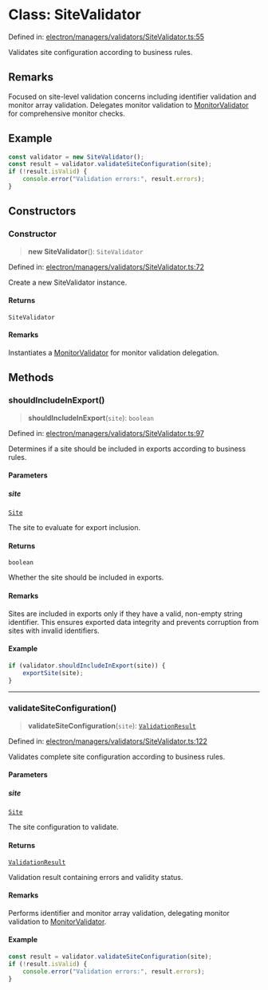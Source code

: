 # Class: SiteValidator

Defined in: [electron/managers/validators/SiteValidator.ts:55](https://github.com/Nick2bad4u/Uptime-Watcher/blob/main/electron/managers/validators/SiteValidator.ts#L55)

Validates site configuration according to business rules.

## Remarks

Focused on site-level validation concerns including identifier validation and
monitor array validation. Delegates monitor validation to
[MonitorValidator](../../MonitorValidator/classes/MonitorValidator.md) for comprehensive monitor checks.

## Example

```typescript
const validator = new SiteValidator();
const result = validator.validateSiteConfiguration(site);
if (!result.isValid) {
    console.error("Validation errors:", result.errors);
}
```

## Constructors

### Constructor

> **new SiteValidator**(): `SiteValidator`

Defined in: [electron/managers/validators/SiteValidator.ts:72](https://github.com/Nick2bad4u/Uptime-Watcher/blob/main/electron/managers/validators/SiteValidator.ts#L72)

Create a new SiteValidator instance.

#### Returns

`SiteValidator`

#### Remarks

Instantiates a [MonitorValidator](../../MonitorValidator/classes/MonitorValidator.md) for monitor validation delegation.

## Methods

### shouldIncludeInExport()

> **shouldIncludeInExport**(`site`): `boolean`

Defined in: [electron/managers/validators/SiteValidator.ts:97](https://github.com/Nick2bad4u/Uptime-Watcher/blob/main/electron/managers/validators/SiteValidator.ts#L97)

Determines if a site should be included in exports according to business
rules.

#### Parameters

##### site

[`Site`](../../../../../shared/types/interfaces/Site.md)

The site to evaluate for export inclusion.

#### Returns

`boolean`

Whether the site should be included in exports.

#### Remarks

Sites are included in exports only if they have a valid, non-empty string
identifier. This ensures exported data integrity and prevents corruption
from sites with invalid identifiers.

#### Example

```typescript
if (validator.shouldIncludeInExport(site)) {
    exportSite(site);
}
```

***

### validateSiteConfiguration()

> **validateSiteConfiguration**(`site`): [`ValidationResult`](../../interfaces/interfaces/ValidationResult.md)

Defined in: [electron/managers/validators/SiteValidator.ts:122](https://github.com/Nick2bad4u/Uptime-Watcher/blob/main/electron/managers/validators/SiteValidator.ts#L122)

Validates complete site configuration according to business rules.

#### Parameters

##### site

[`Site`](../../../../../shared/types/interfaces/Site.md)

The site configuration to validate.

#### Returns

[`ValidationResult`](../../interfaces/interfaces/ValidationResult.md)

Validation result containing errors and validity status.

#### Remarks

Performs identifier and monitor array validation, delegating monitor
validation to [MonitorValidator](../../MonitorValidator/classes/MonitorValidator.md).

#### Example

```typescript
const result = validator.validateSiteConfiguration(site);
if (!result.isValid) {
    console.error("Validation errors:", result.errors);
}
```
